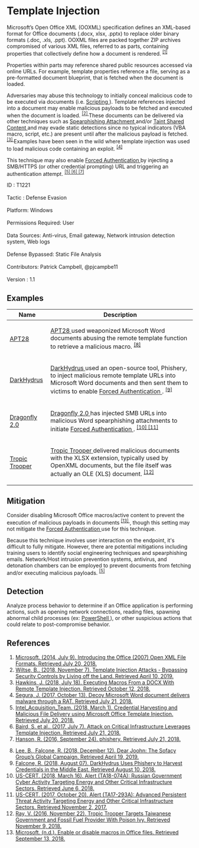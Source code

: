 <div class="container-fluid">
 <h1>
  Template Injection
 </h1>
 <div class="row">
  <div class="col-md-8 description-body">
   <p>
    Microsoft’s Open Office XML (OOXML) specification defines an XML-based format for Office documents (.docx, xlsx, .pptx) to replace older binary formats (.doc, .xls, .ppt). OOXML files are packed together ZIP archives compromised of various XML files, referred to as parts, containing properties that collectively define how a document is rendered.
    <span class="scite-citeref-number" data-reference="Microsoft Open XML July 2017" id="scite-ref-1-a">
     <sup>
      <a aria-describedby="qtip-0" data-hasqtip="0" href="https://docs.microsoft.com/previous-versions/office/developer/office-2007/aa338205(v=office.12)" target="_blank">
       [1]
      </a>
     </sup>
    </span>
   </p>
   <p>
    Properties within parts may reference shared public resources accessed via online URLs. For example, template properties reference a file, serving as a pre-formatted document blueprint, that is fetched when the document is loaded.
   </p>
   <p>
    Adversaries may abuse this technology to initially conceal malicious code to be executed via documents (i.e.
    <a href="https://attack.mitre.org/techniques/T1064">
     Scripting
    </a>
    ). Template references injected into a document may enable malicious payloads to be fetched and executed when the document is loaded.
    <span class="scite-citeref-number" data-reference="SANS Brian Wiltse Template Injection" id="scite-ref-2-a">
     <sup>
      <a aria-describedby="qtip-1" data-hasqtip="1" href="https://www.sans.org/reading-room/whitepapers/testing/template-injection-attacks-bypassing-security-controls-living-land-38780" target="_blank">
       [2]
      </a>
     </sup>
    </span>
    These documents can be delivered via other techniques such as
    <a href="https://attack.mitre.org/techniques/T1193">
     Spearphishing Attachment
    </a>
    and/or
    <a href="https://attack.mitre.org/techniques/T1080">
     Taint Shared Content
    </a>
    and may evade static detections since no typical indicators (VBA macro, script, etc.) are present until after the malicious payload is fetched.
    <span class="scite-citeref-number" data-reference="Redxorblue Remote Template Injection" id="scite-ref-3-a">
     <sup>
      <a aria-describedby="qtip-2" data-hasqtip="2" href="http://blog.redxorblue.com/2018/07/executing-macros-from-docx-with-remote.html" target="_blank">
       [3]
      </a>
     </sup>
    </span>
    Examples have been seen in the wild where template injection was used to load malicious code containing an exploit.
    <span class="scite-citeref-number" data-reference="MalwareBytes Template Injection OCT 2017" id="scite-ref-4-a">
     <sup>
      <a aria-describedby="qtip-3" data-hasqtip="3" href="https://blog.malwarebytes.com/threat-analysis/2017/10/decoy-microsoft-word-document-delivers-malware-through-rat/" target="_blank">
       [4]
      </a>
     </sup>
    </span>
   </p>
   <p>
    This technique may also enable
    <a href="https://attack.mitre.org/techniques/T1187">
     Forced Authentication
    </a>
    by injecting a SMB/HTTPS (or other credential prompting) URL and triggering an authentication attempt.
    <span class="scite-citeref-number" data-reference="Anomali Template Injection MAR 2018" id="scite-ref-5-a">
     <sup>
      <a aria-describedby="qtip-4" data-hasqtip="4" href="https://forum.anomali.com/t/credential-harvesting-and-malicious-file-delivery-using-microsoft-office-template-injection/2104" target="_blank">
       [5]
      </a>
     </sup>
    </span>
    <span class="scite-citeref-number" data-reference="Talos Template Injection July 2017" id="scite-ref-6-a">
     <sup>
      <a aria-describedby="qtip-5" data-hasqtip="5" href="https://blog.talosintelligence.com/2017/07/template-injection.html" target="_blank">
       [6]
      </a>
     </sup>
    </span>
    <span class="scite-citeref-number" data-reference="ryhanson phishery SEPT 2016" id="scite-ref-7-a">
     <sup>
      <a aria-describedby="qtip-6" data-hasqtip="6" href="https://github.com/ryhanson/phishery" target="_blank">
       [7]
      </a>
     </sup>
    </span>
   </p>
  </div>
  <div class="col-md-4">
   <div class="card">
    <div class="card-body">
     <div class="card-data">
      <span class="h5 card-title">
       ID
      </span>
      : T1221
      <br/>
      <br/>
     </div>
     <div class="card-data">
      <span class="h5 card-title">
      </span>
     </div>
     <div class="card-data">
      <span class="h5 card-title">
       Tactic
      </span>
      : Defense Evasion
      <br/>
      <br/>
     </div>
     <div class="card-data">
      <span class="h5 card-title">
       Platform:
      </span>
      Windows
      <br/>
      <br/>
     </div>
     <div class="card-data">
      <span class="h5 card-title">
      </span>
     </div>
     <div class="card-data">
      <span class="h5 card-title">
       Permissions Required:
      </span>
      User
      <br/>
      <br/>
     </div>
     <div class="card-data">
      <span class="h5 card-title">
      </span>
     </div>
     <div class="card-data">
      <span class="h5 card-title">
       Data Sources:
      </span>
      Anti-virus, Email gateway, Network intrusion detection system, Web logs
      <br/>
      <br/>
     </div>
     <div class="card-data">
      <span class="h5 card-title">
      </span>
     </div>
     <div class="card-data">
      <span class="h5 card-title">
      </span>
     </div>
     <div class="card-data">
      <span class="h5 card-title">
       Defense Bypassed:
      </span>
      Static File Analysis
      <br/>
      <br/>
     </div>
     <div class="card-data">
      <span class="h5 card-title">
      </span>
     </div>
     <div class="card-data">
      <span class="h5 card-title">
      </span>
     </div>
     <div class="card-data">
      <span class="h5 card-title">
      </span>
     </div>
     <div class="card-data">
      <span class="h5 card-title">
       Contributors:
      </span>
      Patrick Campbell, @pjcampbe11
      <br/>
      <br/>
     </div>
     <div class="card-data">
      <span class="h5 card-title">
       Version
      </span>
      : 1.1
     </div>
    </div>
   </div>
  </div>
 </div>
 <h2 class="pt-3" id="examples">
  Examples
 </h2>
 <table class="table table-bordered table-light mt-2">
  <thead>
   <tr>
    <th scope="col">
     Name
    </th>
    <th scope="col">
     Description
    </th>
   </tr>
  </thead>
  <tbody class="bg-white">
   <tr>
    <td>
     <a href="https://attack.mitre.org/groups/G0007">
      APT28
     </a>
    </td>
    <td>
     <p>
      <a href="https://attack.mitre.org/groups/G0007">
       APT28
      </a>
      used weaponized Microsoft Word documents abusing the remote template function to retrieve a malicious macro.
      <span class="scite-citeref-number" data-reference="Unit42 Sofacy Dec 2018" id="scite-ref-8-a" onclick="scrollToRef('scite-8')">
       <sup>
        <a aria-describedby="qtip-7" data-hasqtip="7" href="https://unit42.paloaltonetworks.com/dear-joohn-sofacy-groups-global-campaign/" target="_blank">
         [8]
        </a>
       </sup>
      </span>
     </p>
    </td>
   </tr>
   <tr>
    <td>
     <a href="https://attack.mitre.org/groups/G0079">
      DarkHydrus
     </a>
    </td>
    <td>
     <p>
      <a href="https://attack.mitre.org/groups/G0079">
       DarkHydrus
      </a>
      used an open-source tool, Phishery, to inject malicious remote template URLs into Microsoft Word documents and then sent them to victims to enable
      <a href="https://attack.mitre.org/techniques/T1187">
       Forced Authentication
      </a>
      .
      <span class="scite-citeref-number" data-reference="Unit 42 Phishery Aug 2018" id="scite-ref-9-a" onclick="scrollToRef('scite-9')">
       <sup>
        <a aria-describedby="qtip-8" data-hasqtip="8" href="https://researchcenter.paloaltonetworks.com/2018/08/unit42-darkhydrus-uses-phishery-harvest-credentials-middle-east/" target="_blank">
         [9]
        </a>
       </sup>
      </span>
     </p>
    </td>
   </tr>
   <tr>
    <td>
     <a href="https://attack.mitre.org/groups/G0074">
      Dragonfly 2.0
     </a>
    </td>
    <td>
     <p>
      <a href="https://attack.mitre.org/groups/G0074">
       Dragonfly 2.0
      </a>
      has injected SMB URLs into malicious Word spearphishing attachments to initiate
      <a href="https://attack.mitre.org/techniques/T1187">
       Forced Authentication
      </a>
      .
      <span class="scite-citeref-number" data-reference="US-CERT TA18-074A" id="scite-ref-10-a" onclick="scrollToRef('scite-10')">
       <sup>
        <a aria-describedby="qtip-9" data-hasqtip="9" href="https://www.us-cert.gov/ncas/alerts/TA18-074A" target="_blank">
         [10]
        </a>
       </sup>
      </span>
      <span class="scite-citeref-number" data-reference="US-CERT APT Energy Oct 2017" id="scite-ref-11-a" onclick="scrollToRef('scite-11')">
       <sup>
        <a aria-describedby="qtip-10" data-hasqtip="10" href="https://www.us-cert.gov/ncas/alerts/TA17-293A" target="_blank">
         [11]
        </a>
       </sup>
      </span>
     </p>
    </td>
   </tr>
   <tr>
    <td>
     <a href="https://attack.mitre.org/groups/G0081">
      Tropic Trooper
     </a>
    </td>
    <td>
     <p>
      <a href="https://attack.mitre.org/groups/G0081">
       Tropic Trooper
      </a>
      delivered malicious documents with the XLSX extension, typically used by OpenXML documents, but the file itself was actually an OLE (XLS) document.
      <span class="scite-citeref-number" data-reference="Unit 42 Tropic Trooper Nov 2016" id="scite-ref-12-a" onclick="scrollToRef('scite-12')">
       <sup>
        <a aria-describedby="qtip-11" data-hasqtip="11" href="https://researchcenter.paloaltonetworks.com/2016/11/unit42-tropic-trooper-targets-taiwanese-government-and-fossil-fuel-provider-with-poison-ivy/" target="_blank">
         [12]
        </a>
       </sup>
      </span>
     </p>
    </td>
   </tr>
  </tbody>
 </table>
 <h2 class="pt-3" id="mitigation">
  Mitigation
 </h2>
 <p>
  Consider disabling Microsoft Office macros/active content to prevent the execution of malicious payloads in documents
  <span class="scite-citeref-number" data-reference="Microsoft Disable Macros" id="scite-ref-13-a">
   <sup>
    <a aria-describedby="qtip-12" data-hasqtip="12" href="https://support.office.com/article/enable-or-disable-macros-in-office-files-12b036fd-d140-4e74-b45e-16fed1a7e5c6" target="_blank">
     [13]
    </a>
   </sup>
  </span>
  , though this setting may not mitigate the
  <a href="https://attack.mitre.org/techniques/T1187">
   Forced Authentication
  </a>
  use for this technique.
 </p>
 <p>
  Because this technique involves user interaction on the endpoint, it's difficult to fully mitigate. However, there are potential mitigations including training users to identify social engineering techniques and spearphishing emails. Network/Host intrusion prevention systems, antivirus, and detonation chambers can be employed to prevent documents from fetching and/or executing malicious payloads.
  <span class="scite-citeref-number" data-reference="Anomali Template Injection MAR 2018" id="scite-ref-5-a">
   <sup>
    <a aria-describedby="qtip-4" data-hasqtip="4" href="https://forum.anomali.com/t/credential-harvesting-and-malicious-file-delivery-using-microsoft-office-template-injection/2104" target="_blank">
     [5]
    </a>
   </sup>
  </span>
 </p>
 <h2 class="pt-3" id="detection">
  Detection
 </h2>
 <p>
  Analyze process behavior to determine if an Office application is performing actions, such as opening network connections, reading files, spawning abnormal child processes (ex:
  <a href="https://attack.mitre.org/techniques/T1086">
   PowerShell
  </a>
  ), or other suspicious actions that could relate to post-compromise behavior.
 </p>
 <h2 class="pt-3" id="references">
  References
 </h2>
 <div class="row">
  <div class="col">
   <ol>
    <li>
     <span class="scite-citation" id="scite-1">
      <span class="scite-citation-text">
       <a class="external text" href="https://docs.microsoft.com/previous-versions/office/developer/office-2007/aa338205(v=office.12)" name="scite-1" rel="nofollow" target="_blank">
        Microsoft. (2014, July 9). Introducing the Office (2007) Open XML File Formats. Retrieved July 20, 2018.
       </a>
      </span>
     </span>
    </li>
    <li>
     <span class="scite-citation" id="scite-2">
      <span class="scite-citation-text">
       <a class="external text" href="https://www.sans.org/reading-room/whitepapers/testing/template-injection-attacks-bypassing-security-controls-living-land-38780" name="scite-2" rel="nofollow" target="_blank">
        Wiltse, B.. (2018, November 7). Template Injection Attacks - Bypassing Security Controls by Living off the Land. Retrieved April 10, 2019.
       </a>
      </span>
     </span>
    </li>
    <li>
     <span class="scite-citation" id="scite-3">
      <span class="scite-citation-text">
       <a class="external text" href="http://blog.redxorblue.com/2018/07/executing-macros-from-docx-with-remote.html" name="scite-3" rel="nofollow" target="_blank">
        Hawkins, J. (2018, July 18). Executing Macros From a DOCX With Remote Template Injection. Retrieved October 12, 2018.
       </a>
      </span>
     </span>
    </li>
    <li>
     <span class="scite-citation" id="scite-4">
      <span class="scite-citation-text">
       <a class="external text" href="https://blog.malwarebytes.com/threat-analysis/2017/10/decoy-microsoft-word-document-delivers-malware-through-rat/" name="scite-4" rel="nofollow" target="_blank">
        Segura, J. (2017, October 13). Decoy Microsoft Word document delivers malware through a RAT. Retrieved July 21, 2018.
       </a>
      </span>
     </span>
    </li>
    <li>
     <span class="scite-citation" id="scite-5">
      <span class="scite-citation-text">
       <a class="external text" href="https://forum.anomali.com/t/credential-harvesting-and-malicious-file-delivery-using-microsoft-office-template-injection/2104" name="scite-5" rel="nofollow" target="_blank">
        Intel_Acquisition_Team. (2018, March 1). Credential Harvesting and Malicious File Delivery using Microsoft Office Template Injection. Retrieved July 20, 2018.
       </a>
      </span>
     </span>
    </li>
    <li>
     <span class="scite-citation" id="scite-6">
      <span class="scite-citation-text">
       <a class="external text" href="https://blog.talosintelligence.com/2017/07/template-injection.html" name="scite-6" rel="nofollow" target="_blank">
        Baird, S. et al.. (2017, July 7). Attack on Critical Infrastructure Leverages Template Injection. Retrieved July 21, 2018.
       </a>
      </span>
     </span>
    </li>
    <li>
     <span class="scite-citation" id="scite-7">
      <span class="scite-citation-text">
       <a class="external text" href="https://github.com/ryhanson/phishery" name="scite-7" rel="nofollow" target="_blank">
        Hanson, R. (2016, September 24). phishery. Retrieved July 21, 2018.
       </a>
      </span>
     </span>
    </li>
   </ol>
  </div>
  <div class="col">
   <ol start="8.5">
    <li>
     <span class="scite-citation" id="scite-8">
      <span class="scite-citation-text">
       <a class="external text" href="https://unit42.paloaltonetworks.com/dear-joohn-sofacy-groups-global-campaign/" name="scite-8" rel="nofollow" target="_blank">
        Lee, B., Falcone, R. (2018, December 12). Dear Joohn: The Sofacy Group’s Global Campaign. Retrieved April 19, 2019.
       </a>
      </span>
     </span>
    </li>
    <li>
     <span class="scite-citation" id="scite-9">
      <span class="scite-citation-text">
       <a class="external text" href="https://researchcenter.paloaltonetworks.com/2018/08/unit42-darkhydrus-uses-phishery-harvest-credentials-middle-east/" name="scite-9" rel="nofollow" target="_blank">
        Falcone, R. (2018, August 07). DarkHydrus Uses Phishery to Harvest Credentials in the Middle East. Retrieved August 10, 2018.
       </a>
      </span>
     </span>
    </li>
    <li>
     <span class="scite-citation" id="scite-10">
      <span class="scite-citation-text">
       <a class="external text" href="https://www.us-cert.gov/ncas/alerts/TA18-074A" name="scite-10" rel="nofollow" target="_blank">
        US-CERT. (2018, March 16). Alert (TA18-074A): Russian Government Cyber Activity Targeting Energy and Other Critical Infrastructure Sectors. Retrieved June 6, 2018.
       </a>
      </span>
     </span>
    </li>
    <li>
     <span class="scite-citation" id="scite-11">
      <span class="scite-citation-text">
       <a class="external text" href="https://www.us-cert.gov/ncas/alerts/TA17-293A" name="scite-11" rel="nofollow" target="_blank">
        US-CERT. (2017, October 20). Alert (TA17-293A): Advanced Persistent Threat Activity Targeting Energy and Other Critical Infrastructure Sectors. Retrieved November 2, 2017.
       </a>
      </span>
     </span>
    </li>
    <li>
     <span class="scite-citation" id="scite-12">
      <span class="scite-citation-text">
       <a class="external text" href="https://researchcenter.paloaltonetworks.com/2016/11/unit42-tropic-trooper-targets-taiwanese-government-and-fossil-fuel-provider-with-poison-ivy/" name="scite-12" rel="nofollow" target="_blank">
        Ray, V. (2016, November 22). Tropic Trooper Targets Taiwanese Government and Fossil Fuel Provider With Poison Ivy. Retrieved November 9, 2018.
       </a>
      </span>
     </span>
    </li>
    <li>
     <span class="scite-citation" id="scite-13">
      <span class="scite-citation-text">
       <a class="external text" href="https://support.office.com/article/enable-or-disable-macros-in-office-files-12b036fd-d140-4e74-b45e-16fed1a7e5c6" name="scite-13" rel="nofollow" target="_blank">
        Microsoft. (n.d.). Enable or disable macros in Office files. Retrieved September 13, 2018.
       </a>
      </span>
     </span>
    </li>
   </ol>
  </div>
 </div>
</div>
